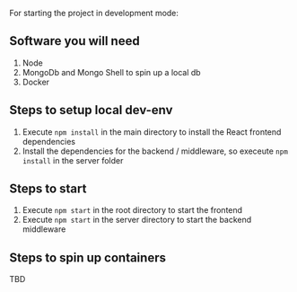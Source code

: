 For starting the project in development mode:

## Software you will need

1. Node
2. MongoDb and Mongo Shell to spin up a local db
3. Docker

## Steps to setup local dev-env

1. Execute `npm install` in the main directory to install the React frontend dependencies
2. Install the dependencies for the backend / middleware, so execeute `npm install` in the server folder

## Steps to start

1. Execute `npm start` in the root directory to start the frontend
1. Execute `npm start` in the server directory to start the backend middleware

## Steps to spin up containers

TBD
